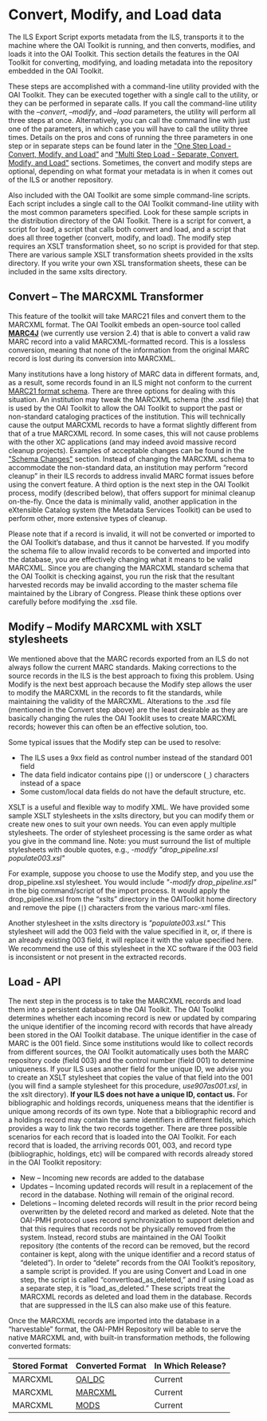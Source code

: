 # Convert, Modify, and Load data #

The ILS Export Script exports metadata from the ILS, transports it to the machine where the OAI Toolkit is running, and then converts, modifies, and loads it into the OAI Toolkit. This section details the features in the OAI Toolkit for converting, modifying, and loading metadata into the repository embedded in the OAI Toolkit.

These steps are accomplished with a command-line utility provided with the OAI Toolkit. They can be executed together with a single call to the utility, or they can be performed in separate calls.  If you call the command-line utility with the _–convert_, _–modify_, and _–load_ parameters, the utility will perform all three steps at once.  Alternatively, you can call the command line with just one of the parameters, in which case you will have to call the utility three times. Details on the pros and cons of running the three parameters in one step or in separate steps can be found later in the ["One Step Load - Convert, Modify, and Load”](OnestepLoad.md) and ["Multi Step Load - Separate, Convert, Modify, and Load"](MultistepLoad.md) sections. Sometimes, the convert and modify steps are optional, depending on what format your metadata is in when it comes out of the ILS or another repository.

Also included with the OAI Toolkit are some simple command-line scripts. Each script includes a single call to the OAI Toolkit command-line utility with the most common parameters specified. Look for these sample scripts in the distribution directory of the OAI Toolkit. There is a script for convert, a script for load, a script that calls both convert and load, and a script that does all three together (convert, modify, and load). The modify step requires an XSLT transformation sheet, so no script is provided for that step. There are various sample XSLT transformation sheets provided in the xslts directory. If you write your own XSL transformation sheets, these can be included in the same xslts directory.

## Convert – The MARCXML Transformer ##

This feature of the toolkit will take MARC21 files and convert them to the MARCXML format. The OAI Toolkit embeds an open-source tool called **[MARC4J](http://marc4j.tigris.org/)** (we currently use version 2.4) that is able to convert a valid raw MARC record into a valid MARCXML-formatted record. This is a lossless conversion, meaning that none of the information from the original MARC record is lost during its conversion into MARCXML.

Many institutions have a long history of MARC data in different formats, and, as a result, some records found in an ILS might not conform to the current [MARC21 format schema](http://www.loc.gov/standards/marcxml/schema/MARC21slim.xsd). There are three options for dealing with this situation. An institution may tweak the MARCXML schema (the .xsd file) that is used by the OAI Toolkit to allow the OAI Toolkit to support the past or non-standard cataloging practices of the institution.  This will technically cause the output MARCXML records to have a format slightly different from that of a true MARCXML record.  In some cases, this will not cause problems with the other XC applications (and may indeed avoid massive record cleanup projects). Examples of acceptable changes can be found in the ["Schema Changes"](SchemaChanges.md) section. Instead of changing the MARCXML schema to accommodate the non-standard data, an institution may perform “record cleanup” in their ILS records to address invalid MARC format issues before using the convert feature. A third option is the next step in the OAI Toolkit process, modify (described below), that offers support for minimal cleanup on-the-fly. Once the data is minimally valid, another application in the eXtensible Catalog system (the Metadata Services Toolkit) can be used to perform other, more extensive types of cleanup.

Please note that if a record is invalid, it will not be converted or imported to the OAI Toolkit’s database, and thus it cannot be harvested. If you modify the schema file to allow invalid records to be converted and imported into the database, you are effectively changing what it means to be valid MARCXML. Since you are changing the MARCXML standard schema that the OAI Toolkit is checking against, you run the risk that the resultant harvested records may be invalid according to the master schema file maintained by the Library of Congress. Please think these options over carefully before modifying the .xsd file.

## Modify – Modify MARCXML with XSLT stylesheets ##

We mentioned above that the MARC records exported from an ILS do not always follow the current MARC standards.  Making corrections to the source records in the ILS is the best approach to fixing this problem. Using Modify is the next best approach because the Modify step allows the user to modify the MARCXML in the records to fit the standards, while maintaining the validity of the MARCXML. Alterations to the .xsd file (mentioned in the Convert step above) are the least desirable as they are basically changing the rules the OAI Tooklit uses to create MARCXML records; however this can often be an effective solution, too.

Some typical issues that the Modify step can be used to resolve:
  * The ILS uses a 9xx field as control number instead of the standard 001 field
  * The data field indicator contains pipe (`|`) or underscore (`_`) characters instead of a space
  * Some custom/local data fields do not have the default structure, etc.

XSLT is a useful and flexible way to modify XML. We have provided some sample XSLT stylesheets in the xslts directory, but you can modify them or create new ones to suit your own needs. You can even apply multiple stylesheets. The order of stylesheet processing is the same order as what you give in the command line. Note: you must surround the list of multiple stylesheets with double quotes, e.g., _-modify "drop\_pipeline.xsl populate003.xsl"_

For example, suppose you choose to use the Modify step, and you use the drop\_pipeline.xsl stylesheet. You would include _"-modify drop\_pipeline.xsl"_ in the big command/script of the import process. It would apply the drop\_pipeline.xsl from the “xslts” directory in the OAIToolkit home directory and remove the pipe (`|`) characters from the various marc-xml files.

Another stylesheet in the xslts directory is _"populate003.xsl."_ This stylesheet will add the 003 field with the value specified in it, or, if there is an already existing 003 field, it will replace it with the value specified here. We recommend the use of this stylesheet in the XC software if the 003 field is inconsistent or not present in the extracted records.

## Load - API ##

The next step in the process is to take the MARCXML records and load them into a persistent database in the OAI Toolkit. The OAI Toolkit determines whether each incoming record is new or updated by comparing the unique identifier of the incoming record with records that have already been stored in the OAI Toolkit database. The unique identifier in the case of MARC is the 001 field. Since some institutions would like to collect records from different sources, the OAI Toolkit automatically uses both the MARC repository code (field 003) and the control number (field 001) to determine uniqueness. If your ILS uses another field for the unique ID, we advise you to create an XSLT stylesheet that copies the value of that field into the 001 (you will find a sample stylesheet for this procedure, _use907as001.xsl_, in the xslt directory). **If your ILS does not have a unique ID, contact us.**  For bibliographic and holdings records, uniqueness means that the identifier is unique among records of its own type. Note that a bibliographic record and a holdings record may contain the same identifiers in different fields, which provides a way to link the two records together. There are three possible scenarios for each record that is loaded into the OAI Toolkit. For each record that is loaded, the arriving records 001, 003, and record type (bibliographic, holdings, etc) will be compared with records already stored in the OAI Toolkit repository:
  * New – Incoming new records are added to the database
  * Updates – Incoming updated records will result in a replacement of the record in the database. Nothing will remain of the original record.
  * Deletions – Incoming deleted records will result in the prior record being overwritten by the deleted record and marked as deleted. Note that the OAI-PMH protocol uses record synchronization to support deletion and that this requires that records not be physically removed from the system. Instead, record stubs are maintained in the OAI Toolkit repository (the contents of the record can be removed, but the record container is kept, along with the unique identifier and a record status of “deleted”). In order to “delete” records from the OAI Toolkit’s repository, a sample script is provided. If you are using Convert and Load in one step, the script is called “convertload\_as\_deleted,” and if using Load as a separate step, it is “load\_as\_deleted.” These scripts treat the MARCXML records as deleted and load them in the database. Records that are suppressed in the ILS can also make use of this feature.

Once the MARCXML records are imported into the database in a “harvestable” format, the OAI-PMH Repository will be able to serve the native MARCXML and, with built-in transformation methods, the following converted formats:

|Stored Format|Converted Format|In Which Release?|
|:------------|:---------------|:----------------|
|MARCXML      |[OAI\_DC](http://www.openarchives.org/OAI/2.0/oai_dc.xsd)|Current          |
|MARCXML      |[MARCXML](http://www.openarchives.org/OAI/1.1/oai_marc.xsd)|Current          |
|MARCXML      |[MODS](http://www.loc.gov/standards/mods/v3/mods-3-0.xsd)|Current          |